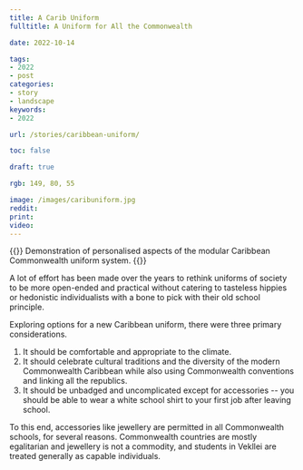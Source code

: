 ```yaml
---
title: A Carib Uniform
fulltitle: A Uniform for All the Commonwealth

date: 2022-10-14

tags: 
- 2022
- post
categories:
- story
- landscape
keywords:
- 2022

url: /stories/caribbean-uniform/

toc: false

draft: true

rgb: 149, 80, 55

image: /images/caribuniform.jpg
reddit:
print: 
video:
---
```

{{<hint caption>}}
Demonstration of personalised aspects of the modular Caribbean Commonwealth uniform system.
{{</hint>}}

A lot of effort has been made over the years to rethink uniforms of society to be more open-ended and practical without catering to tasteless hippies or hedonistic individualists with a bone to pick with their old school principle.

Exploring options for a new Caribbean uniform, there were three primary considerations.

1. It should be comfortable and appropriate to the climate.
2. It should celebrate cultural traditions and the diversity of the modern Commonwealth Caribbean while also using Commonwealth conventions and linking all the republics.
3. It should be unbadged and uncomplicated except for accessories -- you should be able to wear a white school shirt to your first job after leaving school.

To this end, accessories like jewellery are permitted in all Commonwealth schools, for several reasons. Commonwealth countries are mostly egalitarian and jewellery is not a commodity, and students in Vekllei are treated generally as capable individuals.
